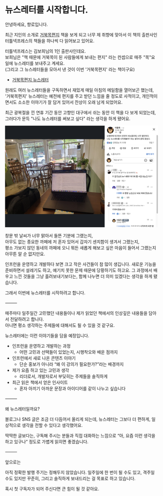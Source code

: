 # 뉴스레터를 시작합니다.

안녕하세요, 향로입니다.  
  
최근 지인의 소개로 [거북목편지](https://product.kyobobook.co.kr/detail/S000216934482) 책을 보게 되고 너무 제 취향에 맞아서 이 책의 출판사인 터틀넥프레스의 책들을 하나씩 다 읽어보고 있어요.  
  
터틀넥프레스는 김보희님의 1인 출판사인데요.  
보희님은 "책 때문에 거북목이 된 사람들에게 보내는 편지" 라는 컨셉으로 매주 "목"요일에 뉴스레터를 보내주고 계세요.  
(그리고 그 뉴스레터들을 모아서 낸 것이 이번 '거북목편지' 라는 책이구요)

- [거북목편지 뉴스레터](https://turtleneckpress.stibee.com/)

원래도 여러 뉴스레터들을 구독하면서 재밌게 매일 아침의 메일함을 열어보곤 했는데, '거북목편지' 뉴스레터는 예전에 편지를 주고 받던 느낌을 줄 정도로 사적이고, 개인적이면서도 소소한 이야기가 잘 담겨 있어서 잔상이 오래 남게 되었어요.  
  
최근 광복절을 낀 연휴 기간 동안 고향인 대구에서 쉬는 동안 이 책을 다 보게 되었는데, 그러다가 문득 "나도 뉴스레터를 써보고 싶다" 라는 생각을 하게 됐어요.

![1](./images/1.png)

창문 밖 날씨가 너무 맑아서 들뜬 기분에 그랬는지,  
아무도 없는 종요한 까페에 저 혼자 있어서 갑자기 센치함이 생겨서 그랬는지,  
평소 가보지 않던 동네의 까페에 오니 뭐든 새롭게 해보고 싶은 마음이 들어서 그랬는지 아무튼 알 순 없지만요.  


인프런을 운영하고 개발하다 보면 크고 작은 사건들이 참 많이 생깁니다.
새로운 기능을 준비하면서 설레기도 하고, 예기치 못한 문제 때문에 당황하기도 하고요.
그 과정에서 배우고 느낀 것들을 그냥 흘려보내기보다는, 함께 나누면 더 의미 있겠다는 생각을 하게 됐습니다.

그래서 이번에 뉴스레터를 시작하려고 합니다.

⸻

매주마다 일주일간 고민했던 내용들이나 제가 읽었던 책에서의 인상깊은 내용들을 담아서 전달하려고 합니다.  
아니면 평소 생각하는 주제들에 대해서도 될 수 있을 것 같구요.

뉴스레터에는 이런 이야기들을 담을 예정입니다.

- 인프런을 운영하고 개발하는 과정
  - 어떤 고민과 선택들이 있었는지, 시행착오와 배운 점까지
- 인프런에서 새로 나온 콘텐츠 이야기
  - 단순 홍보가 아니라 “왜 이 강의가 필요한가?”라는 배경까지
- 제가 요즘 하고 있는 고민과 생각
  - 리더로서, 개발자로서 부딪히는 주제들을 솔직하게
- 최근 읽은 책에서 얻은 인사이트
  - 혼자 아끼기 아까운 문장과 아이디어를 같이 나누고 싶습니다

⸻

왜 뉴스레터일까요?

블로그나 SNS 글은 조금 더 다듬어서 올리게 되는데,
뉴스레터는 그보다 더 편하게, 일상적으로 생각을 전할 수 있다고 생각했어요.

딱딱한 글보다는, 구독해 주시는 분들과 직접 대화하는 느낌으로
“아, 요즘 이런 생각을 하고 있구나” 정도로 가볍게 읽히면 좋겠습니다.

⸻

앞으로는

아직 정확한 발행 주기는 정해두지 않았습니다.
일주일에 한 번이 될 수도 있고, 격주일 수도 있지만
꾸준히, 그리고 솔직하게 보내드리는 걸 목표로 하고 있습니다.

혹시 첫 구독자가 되어 주신다면 큰 힘이 될 것 같아요.
